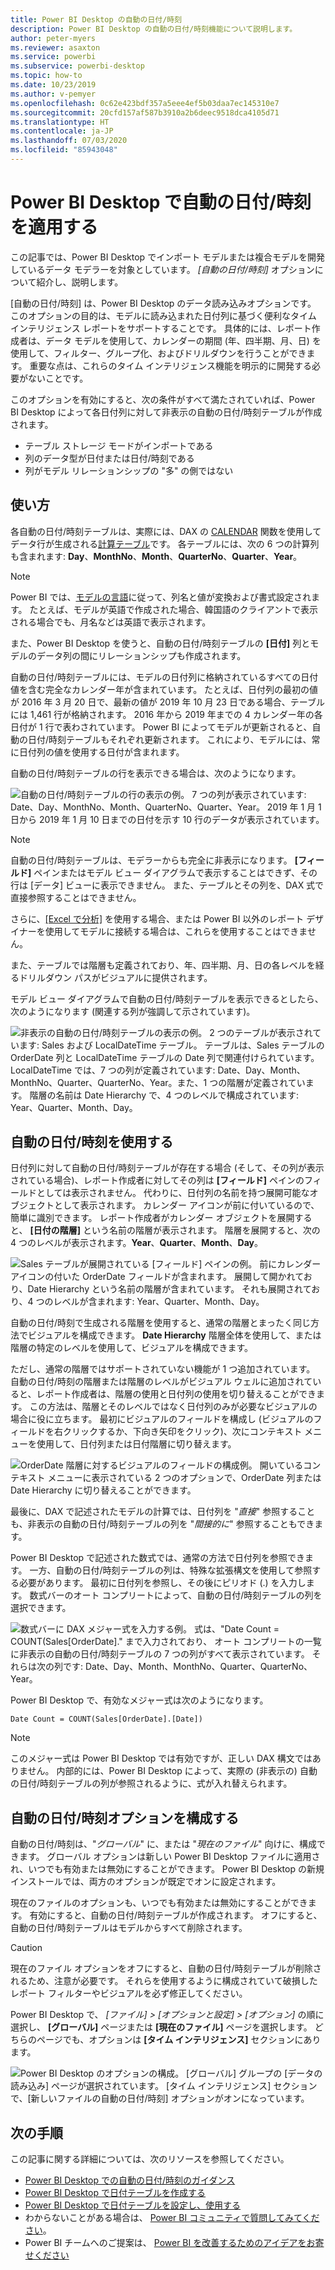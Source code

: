 ```yaml
---
title: Power BI Desktop の自動の日付/時刻
description: Power BI Desktop の自動の日付/時刻機能について説明します。
author: peter-myers
ms.reviewer: asaxton
ms.service: powerbi
ms.subservice: powerbi-desktop
ms.topic: how-to
ms.date: 10/23/2019
ms.author: v-pemyer
ms.openlocfilehash: 0c62e423bdf357a5eee4ef5b03daa7ec145310e7
ms.sourcegitcommit: 20cfd157af587b3910a2b6deec9518dca4105d71
ms.translationtype: HT
ms.contentlocale: ja-JP
ms.lasthandoff: 07/03/2020
ms.locfileid: "85943048"
---
```

# <a name="apply-auto-datetime-in-power-bi-desktop"></a>Power BI Desktop で自動の日付/時刻を適用する

この記事では、Power BI Desktop でインポート モデルまたは複合モデルを開発しているデータ モデラーを対象としています。 _[自動の日付/時刻]_ オプションについて紹介し、説明します。

[自動の日付/時刻] は、Power BI Desktop のデータ読み込みオプションです。 このオプションの目的は、モデルに読み込まれた日付列に基づく便利なタイム インテリジェンス レポートをサポートすることです。 具体的には、レポート作成者は、データ モデルを使用して、カレンダーの期間 (年、四半期、月、日) を使用して、フィルター、グループ化、およびドリルダウンを行うことができます。 重要な点は、これらのタイム インテリジェンス機能を明示的に開発する必要がないことです。

このオプションを有効にすると、次の条件がすべて満たされていれば、Power BI Desktop によって各日付列に対して非表示の自動の日付/時刻テーブルが作成されます。

- テーブル ストレージ モードがインポートである
- 列のデータ型が日付または日付/時刻である
- 列がモデル リレーションシップの "多" の側ではない

## <a name="how-it-works"></a>使い方

各自動の日付/時刻テーブルは、実際には、DAX の [CALENDAR](/dax/calendar-function-dax) 関数を使用してデータ行が生成される[計算テーブル](desktop-calculated-tables.md)です。 各テーブルには、次の 6 つの計算列も含まれます: **Day**、**MonthNo**、**Month**、**QuarterNo**、**Quarter**、**Year**。

> [!NOTE]
> Power BI では、[モデルの言語](../fundamentals/supported-languages-countries-regions.md#choose-the-language-for-the-model-in-power-bi-desktop)に従って、列名と値が変換および書式設定されます。 たとえば、モデルが英語で作成された場合、韓国語のクライアントで表示される場合でも、月名などは英語で表示されます。

また、Power BI Desktop を使うと、自動の日付/時刻テーブルの **[日付]** 列とモデルのデータ列の間にリレーションシップも作成されます。

自動の日付/時刻テーブルには、モデルの日付列に格納されているすべての日付値を含む完全なカレンダー年が含まれています。 たとえば、日付列の最初の値が 2016 年 3 月 20 日で、最新の値が 2019 年 10 月 23 日である場合、テーブルには 1,461 行が格納されます。 2016 年から 2019 年までの 4 カレンダー年の各日付が 1 行で表わされています。 Power BI によってモデルが更新されると、自動の日付/時刻テーブルもそれぞれ更新されます。 これにより、モデルには、常に日付列の値を使用する日付が含まれます。

自動の日付/時刻テーブルの行を表示できる場合は、次のようになります。

![自動の日付/時刻テーブルの行の表示の例。 7 つの列が表示されています: Date、Day、MonthNo、Month、QuarterNo、Quarter、Year。 2019 年 1 月 1 日から 2019 年 1 月 10 日までの日付を示す 10 行のデータが表示されています。](media/desktop-auto-date-time/auto-date-time-hidden-table-example-rows.png)

> [!NOTE]
> 自動の日付/時刻テーブルは、モデラーからも完全に非表示になります。 **[フィールド]** ペインまたはモデル ビュー ダイアグラムで表示することはできず、その行は [データ] ビューに表示できません。 また、テーブルとその列を、DAX 式で直接参照することはできません。
>
> さらに、[[Excel で分析]](../collaborate-share/service-analyze-in-excel.md) を使用する場合、または Power BI 以外のレポート デザイナーを使用してモデルに接続する場合は、これらを使用することはできません。

また、テーブルでは階層も定義されており、年、四半期、月、日の各レベルを経るドリルダウン パスがビジュアルに提供されます。

モデル ビュー ダイアグラムで自動の日付/時刻テーブルを表示できるとしたら、次のようになります (関連する列が強調して示されています)。

![非表示の自動の日付/時刻テーブルの表示の例。 2 つのテーブルが表示されています: Sales および LocalDateTime テーブル。 テーブルは、Sales テーブルの OrderDate 列と LocalDateTime テーブルの Date 列で関連付けられています。 LocalDateTime では、7 つの列が定義されています: Date、Day、Month、MonthNo、Quarter、QuarterNo、Year。また、1 つの階層が定義されています。 階層の名前は Date Hierarchy で、4 つのレベルで構成されています: Year、Quarter、Month、Day。](media/desktop-auto-date-time/auto-date-time-hidden-table-example-diagram.png)

## <a name="work-with-auto-datetime"></a>自動の日付/時刻を使用する

日付列に対して自動の日付/時刻テーブルが存在する場合 (そして、その列が表示されている場合)、レポート作成者に対してその列は **[フィールド]** ペインのフィールドとしては表示されません。 代わりに、日付列の名前を持つ展開可能なオブジェクトとして表示されます。 カレンダー アイコンが前に付いているので、簡単に識別できます。 レポート作成者がカレンダー オブジェクトを展開すると、 **[日付の階層]** という名前の階層が表示されます。 階層を展開すると、次の 4 つのレベルが表示されます。**Year**、**Quarter**、**Month**、**Day**。

![Sales テーブルが展開されている [フィールド] ペインの例。 前にカレンダー アイコンの付いた OrderDate フィールドが含まれます。 展開して開かれており、Date Hierarchy という名前の階層が含まれています。 それも展開されており、4 つのレベルが含まれます: Year、Quarter、Month、Day。](media/desktop-auto-date-time/auto-date-time-fields-pane-example.png)

自動の日付/時刻で生成される階層を使用すると、通常の階層とまったく同じ方法でビジュアルを構成できます。 **Date Hierarchy** 階層全体を使用して、または階層の特定のレベルを使用して、ビジュアルを構成できます。

ただし、通常の階層ではサポートされていない機能が 1 つ追加されています。 自動の日付/時刻の階層または階層のレベルがビジュアル ウェルに追加されていると、レポート作成者は、階層の使用と日付列の使用を切り替えることができます。 この方法は、階層とそのレベルではなく日付列のみが必要なビジュアルの場合に役に立ちます。 最初にビジュアルのフィールドを構成し (ビジュアルのフィールドを右クリックするか、下向き矢印をクリック)、次にコンテキスト メニューを使用して、日付列または日付階層に切り替えます。

![OrderDate 階層に対するビジュアルのフィールドの構成例。 開いているコンテキスト メニューに表示されている 2 つのオプションで、OrderDate 列または Date Hierarchy に切り替えることができます。](media/desktop-auto-date-time/auto-date-time-configure-visuals-fields.png)

最後に、DAX で記述されたモデルの計算では、日付列を "_直接_" 参照することも、非表示の自動の日付/時刻テーブルの列を "_間接的に_" 参照することもできます。

Power BI Desktop で記述された数式では、通常の方法で日付列を参照できます。 一方、自動の日付/時刻テーブルの列は、特殊な拡張構文を使用して参照する必要があります。 最初に日付列を参照し、その後にピリオド (.) を入力します。 数式バーのオート コンプリートによって、自動の日付/時刻テーブルの列を選択できます。

![数式バーに DAX メジャー式を入力する例。 式は、"Date Count = COUNT(Sales[OrderDate]." まで入力されており、 オート コンプリートの一覧に非表示の自動の日付/時刻テーブルの 7 つの列がすべて表示されています。 それらは次の列です: Date、Day、Month、MonthNo、Quarter、QuarterNo、Year。](media/desktop-auto-date-time/auto-date-time-dax-auto-complete.png)

Power BI Desktop で、有効なメジャー式は次のようになります。

```dax
Date Count = COUNT(Sales[OrderDate].[Date])
```

> [!NOTE]
> このメジャー式は Power BI Desktop では有効ですが、正しい DAX 構文ではありません。 内部的には、Power BI Desktop によって、実際の (非表示の) 自動の日付/時刻テーブルの列が参照されるように、式が入れ替えられます。

## <a name="configure-auto-datetime-option"></a>自動の日付/時刻オプションを構成する

自動の日付/時刻は、"_グローバル_" に、または "_現在のファイル_" 向けに、構成できます。 グローバル オプションは新しい Power BI Desktop ファイルに適用され、いつでも有効または無効にすることができます。 Power BI Desktop の新規インストールでは、両方のオプションが既定でオンに設定されます。

現在のファイルのオプションも、いつでも有効または無効にすることができます。 有効にすると、自動の日付/時刻テーブルが作成されます。 オフにすると、自動の日付/時刻テーブルはモデルからすべて削除されます。

> [!CAUTION]
> 現在のファイル オプションをオフにすると、自動の日付/時刻テーブルが削除されるため、注意が必要です。 それらを使用するように構成されていて破損したレポート フィルターやビジュアルを必ず修正してください。

Power BI Desktop で、 _[ファイル] > [オプションと設定] > [オプション]_ の順に選択し、 **[グローバル]** ページまたは **[現在のファイル]** ページを選択します。 どちらのページでも、オプションは **[タイム インテリジェンス]** セクションにあります。

![Power BI Desktop のオプションの構成。 [グローバル] グループの [データの読み込み] ページが選択されています。 [タイム インテリジェンス] セクションで、[新しいファイルの自動の日付/時刻] オプションがオンになっています。](media/desktop-auto-date-time/auto-date-time-configure-global-options.png)

## <a name="next-steps"></a>次の手順

この記事に関する詳細については、次のリソースを参照してください。

- [Power BI Desktop での自動の日付/時刻のガイダンス](../guidance/auto-date-time.md)
- [Power BI Desktop で日付テーブルを作成する](../guidance/model-date-tables.md)
- [Power BI Desktop で日付テーブルを設定し、使用する](desktop-date-tables.md)
- わからないことがある場合は、 [Power BI コミュニティで質問してみてください](https://community.powerbi.com/)。
- Power BI チームへのご提案は、 [Power BI を改善するためのアイデアをお寄せください](https://ideas.powerbi.com/)
